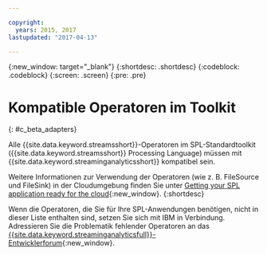 ```yaml
---

copyright:
  years: 2015, 2017
lastupdated: "2017-04-13"

---
```


<!-- Attribute definitions -->
{:new_window: target="_blank"}
{:shortdesc: .shortdesc}
{:codeblock: .codeblock}
{:screen: .screen}
{:pre: .pre}

# Kompatible Operatoren im Toolkit
{: #c_beta_adapters}

Alle {{site.data.keyword.streamsshort}}-Operatoren im SPL-Standardtoolkit ({{site.data.keyword.streamsshort}} Processing Language) müssen mit {{site.data.keyword.streaminganalyticsshort}} kompatibel sein.

Weitere Informationen zur Verwendung der Operatoren (wie z. B. FileSource und FileSink)
in der Cloudumgebung finden Sie unter [Getting your SPL application ready for the cloud](https://developer.ibm.com/streamsdev/docs/getting-spl-application-ready-cloud/){:new_window}.
{:shortdesc}

Wenn die Operatoren, die Sie für Ihre SPL-Anwendungen benötigen, nicht in dieser Liste enthalten sind, setzen Sie sich mit IBM in Verbindung. Adressieren Sie die Problematik fehlender Operatoren an das [{{site.data.keyword.streaminganalyticsfull}}-Entwicklerforum](https://developer.ibm.com/answers/topics/streaming-analytics.html){:new_window}.
